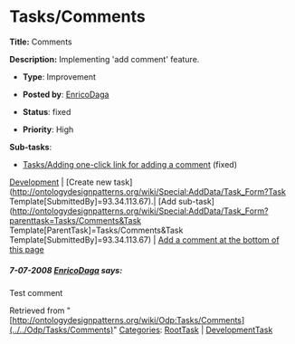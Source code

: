 #  Tasks/Comments


__Title:__ Comments


__Description:__ Implementing 'add comment' feature. 


  





* __Type__: Improvement
* __Posted by__: [EnricoDaga](../../User/EnricoDaga "User:EnricoDaga")
* __Status__: fixed


* __Priority__: High




__Sub-tasks__:



* [Tasks/Adding one-click link for adding a comment](../../Odp/Tasks/Adding_one-click_link_for_adding_a_comment "Odp:Tasks/Adding one-click link for adding a comment") (fixed)



[Development](../../Odp/Development "Odp:Development") | [Create new task](http://ontologydesignpatterns.org/wiki/Special:AddData/Task_Form?Task Template[SubmittedBy]=93.34.113.67).| [Add sub-task](http://ontologydesignpatterns.org/wiki/Special:AddData/Task_Form?parenttask=Tasks/Comments&Task Template[ParentTask]=Tasks/Comments&Task Template[SubmittedBy]=93.34.113.67) | [Add a comment at the bottom of this page](../index.php@title=Odp%253AAdd_comment&target=Odp%253ATasks%252F../../Odp/Tasks/Comments#New_comment "http://ontologydesignpatterns.org/wiki/index.php?title=Odp:Add_comment&target=Odp:Tasks/Comments#New_comment")
#####  7-07-2008 [EnricoDaga](../../User/EnricoDaga "User:EnricoDaga") says:


Test comment





Retrieved from "[http://ontologydesignpatterns.org/wiki/Odp:Tasks/Comments](../../Odp/Tasks/Comments)"
 [Categories](http://ontologydesignpatterns.org/wiki/Special:Categories "Special:Categories"): [RootTask](../../Category/RootTask "Category:RootTask") | [DevelopmentTask](../../Category/DevelopmentTask "Category:DevelopmentTask")